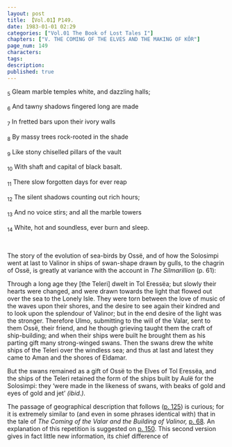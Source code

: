 ```yaml
---
layout: post
title: 【Vol.01】P149.
date: 1983-01-01 02:29
categories: ["Vol.01 The Book of Lost Tales I"]
chapters: ["V. THE COMING OF THE ELVES AND THE MAKING OF KÔR"]
page_num: 149
characters: 
tags: 
description: 
published: true
---
```


<SUB>5</SUB> Gleam marble temples white, and dazzling halls;

<SUB>6</SUB> And tawny shadows fingered long are made

<SUB>7</SUB> In fretted bars upon their ivory walls

<SUB>8</SUB> By massy trees rock-rooted in the shade

<SUB>9</SUB> Like stony chiselled pillars of the vault

<SUB>10</SUB> With shaft and capital of black basalt.

<SUB>11</SUB> There slow forgotten days for ever reap

<SUB>12</SUB> The silent shadows counting out rich hours;

<SUB>13</SUB> And no voice stirs; and all the marble towers

<SUB>14</SUB> White, hot and soundless, ever burn and sleep.

<BR>

The story of the evolution of sea-birds by Ossë, and of how the Solosimpi went at last to Valinor in ships of swan-shape drawn by gulls, to the chagrin of Ossë, is greatly at variance with the account in <I>The Silmarillion</I> (p. 61):

Through a long age they [the Teleri] dwelt in Tol Eressëa; but slowly their hearts were changed, and were drawn towards the light that flowed out over the sea to the Lonely Isle. They were torn between the love of music of the waves upon their shores, and the desire to see again their kindred and to look upon the splendour of Valinor; but in the end desire of the light was the stronger. Therefore Ulmo, submitting to the will of the Valar, sent to them Ossë, their friend, and he though grieving taught them the craft of ship-building; and when their ships were built he brought them as his parting gift many strong-winged swans. Then the swans drew the white ships of the Teleri over the windless sea; and thus at last and latest they came to Aman and the shores of Eldamar.

But the swans remained as a gift of Ossë to the Elves of Tol Eressëa, and the ships of the Teleri retained the form of the ships built by Aulë for the Solosimpi: they ‘were made in the likeness of swans, with beaks of gold and eyes of gold and jet’ <I>(ibid.).</I>

The passage of geographical description that follows ([p. 125]({{site.baseurl}}/vol01-p125)) is curious; for it is extremely similar to (and even in some phrases identical with) that in the tale of <I>The Coming of the Valar and the Building of Valinor,</I> [p. 68]({{site.baseurl}}/vol01-p68). An explanation of this repetition is suggested on [p. 150]({{site.baseurl}}/vol01-p150). This second version gives in fact little new information, its chief difference of

